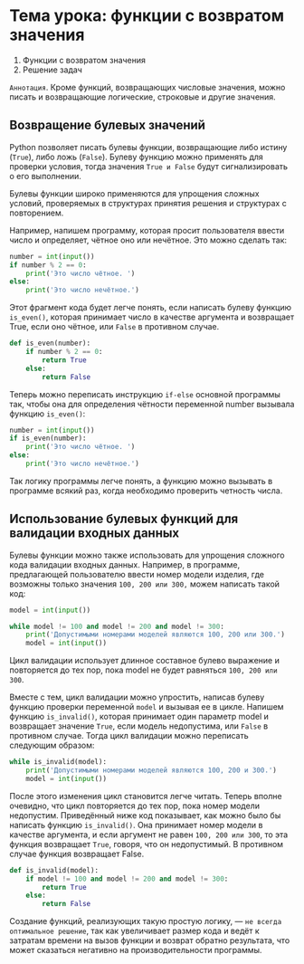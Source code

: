 # Тема урока: функции с возвратом значения

1. Функции с возвратом значения
2. Решение задач

`Аннотация`. Кроме функций, возвращающих числовые значения, можно писать и возвращающие логические, строковые и другие
значения.

## Возвращение булевых значений

Python позволяет писать булевы функции, возвращающие либо истину (`True`), либо ложь (`False`). Булеву функцию можно
применять для проверки условия, тогда значения `True и False` будут сигнализировать о его выполнении.

Булевы функции широко применяются для упрощения сложных условий, проверяемых в структурах принятия решения и структурах
с повторением.

Например, напишем программу, которая просит пользователя ввести число и определяет, чётное оно или нечётное. Это можно
сделать так:

```python
number = int(input())
if number % 2 == 0:
    print('Это число чётное. ')
else:
    print('Это число нечётное.')
```

Этот фрагмент кода будет легче понять, если написать булеву функцию `is_even()`, которая принимает число в качестве
аргумента и возвращает True, если оно чётное, или `False` в противном случае.

```python
def is_even(number):
    if number % 2 == 0:
        return True
    else:
        return False
```

Теперь можно переписать инструкцию `if-else` основной программы так, чтобы она для определения чётности переменной number
вызывала функцию `is_even()`:

```python
number = int(input())
if is_even(number):
    print('Это число чётное. ')
else:
    print('Это число нечётное.')
```

Так логику программы легче понять, а функцию можно вызывать в программе всякий раз, когда необходимо проверить четность
числа.

## Использование булевых функций для валидации входных данных

Булевы функции можно также использовать для упрощения сложного кода валидации входных данных. Например, в программе,
предлагающей пользователю ввести номер модели изделия, где возможны только значения `100, 200 или 300,` можем написать
такой код:

```python
model = int(input())

while model != 100 and model != 200 and model != 300:
    print('Допустимыми номерами моделей являются 100, 200 или 300.')
    model = int(input())
```

Цикл валидации использует длинное составное булево выражение и повторяется до тех пор, пока model не будет равняться
`100, 200 или 300`.

Вместе с тем, цикл валидации можно упростить, написав булеву функцию проверки переменной `model` и вызывая ее в цикле.
Напишем функцию `is_invalid()`, которая принимает один параметр model и возвращает значение `True`, если модель недопустима,
или `False` в противном случае. Тогда цикл валидации можно переписать следующим образом:

```python
while is_invalid(model):
    print('Допустимыми номерами моделей являются 100, 200 и 300.')
    model = int(input())
```

После этого изменения цикл становится легче читать. Теперь вполне очевидно, что цикл повторяется до тех пор, пока номер
модели недопустим. Приведённый ниже код показывает, как можно было бы написать функцию `is_invalid()`. Она принимает номер
модели в качестве аргумента, и если аргумент не равен `100, 200 или 300`, то эта функция возвращает `True`, говоря, что он
недопустимый. В противном случае функция возвращает False.

```python
def is_invalid(model):
    if model != 100 and model != 200 and model != 300:
        return True
    else:
        return False
```

Создание функций, реализующих такую простую логику, — `не всегда оптимальное решение`, так как увеличивает размер кода и
ведёт к затратам времени на вызов функции и возврат обратно результата, что может сказаться негативно на
производительности программы.
